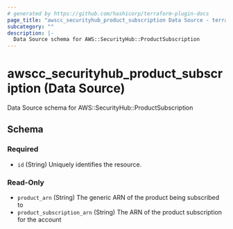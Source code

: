 ```yaml
---
# generated by https://github.com/hashicorp/terraform-plugin-docs
page_title: "awscc_securityhub_product_subscription Data Source - terraform-provider-awscc"
subcategory: ""
description: |-
  Data Source schema for AWS::SecurityHub::ProductSubscription
---
```


# awscc_securityhub_product_subscription (Data Source)

Data Source schema for AWS::SecurityHub::ProductSubscription



<!-- schema generated by tfplugindocs -->
## Schema

### Required

- `id` (String) Uniquely identifies the resource.

### Read-Only

- `product_arn` (String) The generic ARN of the product being subscribed to
- `product_subscription_arn` (String) The ARN of the product subscription for the account
